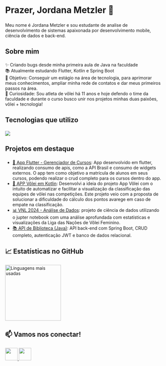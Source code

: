 <h1 align="left">Prazer, Jordana Metzler 👋</h1>

###

<p align="left">Meu nome é Jordana Metzler e sou estudante de analise de desenvolvimento de sistemas apaixonada por desenvolvimento mobile, ciência de dados e back-end.</p>

###

<h2 align="left">Sobre mim</h2>

###

<p align="left">
✨ Criando bugs desde minha primeira aula de Java na faculdade<br>
📚 Atualmente estudando Flutter, Kotlin e Spring Boot<br>
🎯 Objetivo: Conseguir um estágio na área de tecnologia, para aprimorar meus conhecimentos, ampliar minha rede de contatos e dar meus primeiros passos na área.<br>
🎲 Curiosidade: Sou atleta de vôlei há 11 anos e hoje defendo o time da faculdade e durante o curso busco unir nos projetos minhas duas paixões, vôlei + tecnologia!
</p>

###

<h2 align="left">Tecnologias que utilizo</h2>

###

<div align="left">
  <img src="https://skillicons.dev/icons?i=java,kotlin,flutter,python,mysql,html,css,git,php" />
</div>

###

<h2 align="left">Projetos em destaque</h2>

###

- [📱 App Flutter - Gerenciador de Cursos](https://github.com/Jordana-Metzler/App_Flutter): App desenvolvido em flutter, realizando consumo de apis, como a API Brasil e consumo de widgets externos. O app tem como objetivo a matrícula de alunos em seus cursos, podendo realizar o crud completo para os cursos dentro do app.
- [🏐 APP Vôlei em Kotlin](https://github.com/Jordana-Metzler/APP-Volei): Desenvolvi a ideia do projeto App Vôlei com o intuito de automatizar e facilitar a visualização da classificação das equipes de
vôlei nas competições. Este projeto veio com a proposta de solucionar a dificuldade do cálculo dos pontos avarege em caso de empate na classificação. 
- [📊 VNL 2024 - Análise de Dados](https://github.com/Jordana-Metzler/VNL2024_DataScience): projeto de ciência de dados utilizando o jupter notebook com uma análise aprofundada com estatísticas e visualizações da Liga das Nações de Vôlei Feminino.  
- [📚 API de Biblioteca (Java)](https://github.com/Jordana-Metzler/API_Biblioteca): API back-end com Spring Boot, CRUD completo, autenticação JWT e banco de dados relacional.

###

<h2 align="left">📈 Estatísticas no GitHub</h2>

###

<p align="left">
  <img src="https://github-readme-stats.vercel.app/api/top-langs/?username=Jordana-Metzler&layout=compact&theme=light" alt="Linguagens mais usadas" height="180" />
</p>


###

<h2 align="left">📫 Vamos nos conectar!</h2>

###

<p align="left">
  <a href="https://linkedin.com/in/jordana-metzler" target="_blank" title="LinkedIn">
    <img src="https://skillicons.dev/icons?i=linkedin" height="40" />
  </a>
  <a href="mailto:jordana@email.com" target="_blank" title="E-mail">
    <img src="https://skillicons.dev/icons?i=gmail" height="40" />
  </a>
</p>
